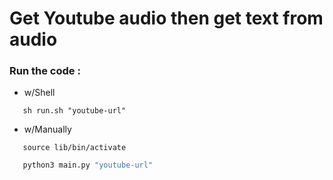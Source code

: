 # Get Youtube audio then get text from audio

### Run the code : 

* w/Shell
```shell
   sh run.sh "youtube-url"
```

* w/Manually
```shell
   source lib/bin/activate
```

```python
   python3 main.py "youtube-url"
```